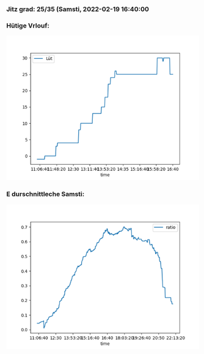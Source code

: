 ### Jitz grad: 25/35 (Samsti, 2022-02-19 16:40:00

### Hütige Vrlouf:
![Graph](Today.png)

### E durschnittleche Samsti:
![Graph](Samsti.png)